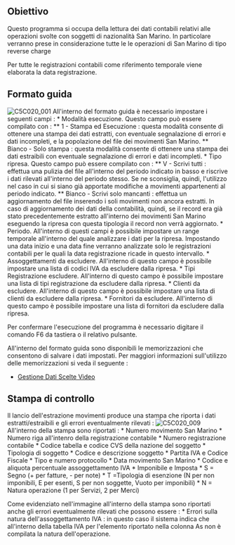 ## Obiettivo

Questo programma si occupa della lettura dei dati contabili relativi alle operazioni svolte con soggetti di nazionalità San Marino.
In particolare verranno prese in considerazione tutte le le operazioni di San Marino di tipo reverse
charge

Per tutte le registrazioni contabili come riferimento temporale viene elaborata la data registrazione.

## Formato guida

![C5C020_001](http://doc.smeup.com/immagini/MBDOC_OGG-P_C5MS00A/C5C020_001.png)
All'interno del formato guida è necessario impostare i seguenti campi : 
 \* Modalità esecuzione. Questo campo può essere compilato con : 
 \*\* 1 - Stampa ed Esecuzione :  questa modalità consente di ottenere una stampa dei dati estratti, con eventuale segnalazione di errori e dati incompleti, e la popolazione del file dei movimenti San Marino.
 \*\* Bianco - Solo stampa :  questa modalità consente di ottenere una stampa dei dati estraibili con eventuale segnalazione di errori e dati incompleti.
 \* Tipo ripresa. Questo campo può essere compilato con : 
 \*\* V - Scrivi tutti :  effettua una pulizia del file all'interno del periodo indicato in basso e riscrive i dati rilevati all'interno del periodo stesso. Se ne sconsiglia, quindi, l'utilizzo nel caso in cui si siano già apportate modifiche a movimenti appartenenti al periodo indicato.
 \*\* Bianco - Scrivi solo mancanti :  effettua un aggiornamento del file inserendo i soli movimenti non ancora estratti. In caso di aggiornamento dei dati della contabilità, quindi, se il record era già stato precedentemente estratto all'interno dei movimenti San Marino eseguendo la ripresa con questa tipologia il record non verrà aggiornato.
 \* Periodo. All'interno di questi campi è possibile impostare un range temporale all'interno del quale analizzare i dati per la ripresa. Impostando una data inizio e una data fine verranno analizzate solo le registrazioni contabili per le quali la data registrazione ricade in questo intervallo.
 \* Assoggettamenti da escludere. All'interno di questo campo è possibile impostare una lista di codici IVA da escludere dalla ripresa.
 \* Tipi Registrazione escludere. All'interno di questo campo è possibile impostare una lista di tipi registrazione da escludere dalla ripresa.
 \* Clienti da escludere. All'interno di questo campo è possibile impostare una lista di clienti da escludere dalla ripresa.
 \* Fornitori da escludere. All'interno di questo campo è possibile impostare una lista di fornitori da escludere dalla ripresa.

Per confermare l'esecuzione del programma è necessario digitare il comando F6 da tastiera o il relativo pulsante.

All'interno del formato guida sono disponibili le memorizzazioni che consentono di salvare i dati impostati. Per maggiori informazioni sull'utilizzo delle memorizzazioni si veda il seguente : 

- [Gestione Dati Scelte Video](Sorgenti/DOC/OJ/PGM/B£MDV0)

## Stampa di controllo

Il lancio dell'estrazione movimenti produce una stampa che riporta i dati estratti/estraibili e gli errori eventualmente rilevati : 
![C5C020_009](http://doc.smeup.com/immagini/MBDOC_OGG-P_C5MS00A/C5C020_009.png)
All'interno della stampa sono riportati : 
 \* Numero movimento San Marino
 \* Numero riga all'intenro della registrazione contabile
 \* Numero registrazione contabile
 \* Codice tabella e codice CVS della nazione del soggetto
 \* Tipologia di soggetto
 \* Codice e descrizione soggetto
 \* Partita IVA e Codice Fiscale
 \* Tipo e numero protocollo
 \* Data movimento San Marino
 \* Codice e aliquota percentuale assoggettamento IVA
 \* Imponibile e Imposta
 \* S = Segno (+ per fatture, - per note)
 \* T =Tipologia di esenzione (N per non imponibili, E per esenti, S per non soggette, Vuoto per imponibili)
 \* N = Natura operazione (1 per Servizi, 2 per Merci)

Come evidenziato  nell'immagine all'interno della stampa sono riportati anche gli errori eventualmente rilevati che possono essere : 
 \* Errori sulla natura dell'assoggettamento IVA :  in questo caso il sistema indica che all'interno della tabella IVA per l'elemento riportato nella colonna As non è compilata la natura dell'operazione.


